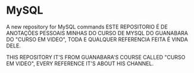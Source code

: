 # MySQL
A new repository for MySQL commands
 ESTE REPOSITORIO É DE ANOTAÇÕES PESSOAIS MINHAS DO CURSO DE MYSQL DO GUANABARA DO "CURSO EM VIDEO", TODA E QUALQUER REFERENCIA FEITA É VINDA DELE.
 
 THIS REPOSITORY IT'S FROM GUANABARA'S COURSE CALLED "CURSO EM VIDEO", EVERY REFERENCE IT'S ABOUT HIS CHANNEL.
